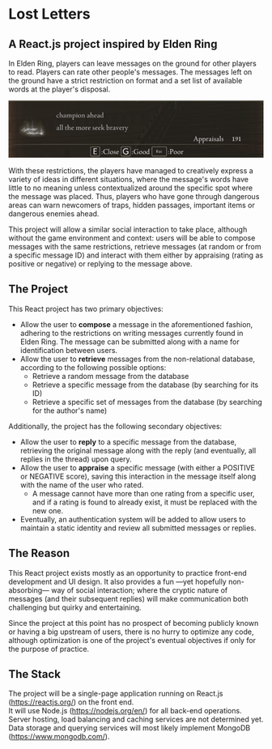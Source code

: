 # Lost Letters
## A React.js project inspired by Elden Ring

In Elden Ring, players can leave messages on the ground for other players to read. Players can rate other people's messages.
The messages left on the ground have a strict restriction on format and a set list of available words at the player's disposal. 

![Screenshot of a message in Elden Ring. The message says "champion ahead, all the more, seek bravery".](/public/readme-img1.png "A message in Elden Ring")

With these restrictions, the players have managed to creatively express a variety of ideas in different situations, where the message's words have little to no meaning unless contextualized around the specific spot where the message was placed. Thus, players who have gone through dangerous areas can warn newcomers of traps, hidden passages, important items or dangerous enemies ahead.

This project will allow a similar social interaction to take place, although without the game environment and context: users will be able to compose messages with the same restrictions, retrieve messages (at random or from a specific message ID) and interact with them either by appraising (rating as positive or negative) or replying to the message above.

## The Project

This React project has two primary objectives:

+ Allow the user to **compose** a message in the aforementioned fashion, adhering to the restrictions on writing messages currently found in Elden Ring. The message can be submitted along with a name for identification between users.
+ Allow the user to **retrieve** messages from the non-relational database, according to the following possible options:
  + Retrieve a random message from the database
  + Retrieve a specific message from the database (by searching for its ID)
  + Retrieve a specific set of messages from the database (by searching for the author's name)

Additionally, the project has the following secondary objectives:

+ Allow the user to **reply** to a specific message from the database, retrieving the original message along with the reply (and eventually, all replies in the thread) upon query.
+ Allow the user to **appraise** a specific message (with either a POSITIVE or NEGATIVE score), saving this interaction in the message itself along with the name of the user who rated.
  + A message cannot have more than one rating from a specific user, and if a rating is found to already exist, it must be replaced with the new one.
+ Eventually, an authentication system will be added to allow users to maintain a static identity and review all submitted messages or replies.

## The Reason

This React project exists mostly as an opportunity to practice front-end development and UI design. It also provides a fun —yet hopefully non-absorbing— way of social interaction; where the cryptic nature of messages (and their subsequent replies) will make communication both challenging but quirky and entertaining.

Since the project at this point has no prospect of becoming publicly known or having a big upstream of users, there is no hurry to optimize any code, although optimization is one of the project's eventual objectives if only for the purpose of practice.

## The Stack

The project will be a single-page application running on React.js (https://reactjs.org/) on the front end.  
It will use Node.js (https://nodejs.org/en/) for all back-end operations.  
Server hosting, load balancing and caching services are not determined yet.  
Data storage and querying services will most likely implement MongoDB (https://www.mongodb.com/).  
